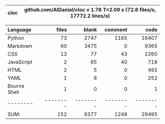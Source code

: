 cloc|github.com/AlDanial/cloc v 1.78  T=2.09 s (72.8 files/s, 17772.2 lines/s)
--- | ---

Language|files|blank|comment|code
:-------|-------:|-------:|-------:|-------:
Python|73|2747|1165|16407
Markdown|60|3475|0|9365
CSS|13|77|43|2260
JavaScript|2|65|40|718
HTML|2|5|0|492
YAML|1|8|0|252
Bourne Shell|1|0|0|1
--------|--------|--------|--------|--------
SUM:|152|6377|1248|29495
